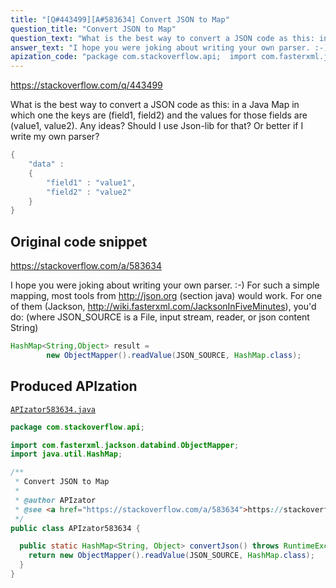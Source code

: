 ```yaml
---
title: "[Q#443499][A#583634] Convert JSON to Map"
question_title: "Convert JSON to Map"
question_text: "What is the best way to convert a JSON code as this: in a Java Map in which one the keys are (field1, field2) and the values for those fields are (value1, value2). Any ideas? Should I use Json-lib for that? Or better if I write my own parser?"
answer_text: "I hope you were joking about writing your own parser. :-) For such a simple mapping, most tools from http://json.org (section java) would work. For one of them (Jackson, http://wiki.fasterxml.com/JacksonInFiveMinutes), you'd do: (where JSON_SOURCE is a File, input stream, reader, or json content String)"
apization_code: "package com.stackoverflow.api;  import com.fasterxml.jackson.databind.ObjectMapper; import java.util.HashMap;  /**  * Convert JSON to Map  *  * @author APIzator  * @see <a href=\"https://stackoverflow.com/a/583634\">https://stackoverflow.com/a/583634</a>  */ public class APIzator583634 {    public static HashMap<String, Object> convertJson() throws RuntimeException {     return new ObjectMapper().readValue(JSON_SOURCE, HashMap.class);   } }"
---
```


https://stackoverflow.com/q/443499

What is the best way to convert a JSON code as this:
in a Java Map in which one the keys are (field1, field2) and the values for those fields are (value1, value2).
Any ideas? Should I use Json-lib for that? Or better if I write my own parser?


```java
{ 
    "data" : 
    { 
        "field1" : "value1", 
        "field2" : "value2"
    }
}
```


## Original code snippet

https://stackoverflow.com/a/583634

I hope you were joking about writing your own parser. :-)
For such a simple mapping, most tools from http://json.org (section java) would work.
For one of them (Jackson, http://wiki.fasterxml.com/JacksonInFiveMinutes), you&#x27;d do:
(where JSON_SOURCE is a File, input stream, reader, or json content String)

```java
HashMap<String,Object> result =
        new ObjectMapper().readValue(JSON_SOURCE, HashMap.class);
```

## Produced APIzation

[`APIzator583634.java`](https://github.com/pasqualesalza/apization-temp-data/raw/master/apizations/java/APIzator583634.java)

```java
package com.stackoverflow.api;

import com.fasterxml.jackson.databind.ObjectMapper;
import java.util.HashMap;

/**
 * Convert JSON to Map
 *
 * @author APIzator
 * @see <a href="https://stackoverflow.com/a/583634">https://stackoverflow.com/a/583634</a>
 */
public class APIzator583634 {

  public static HashMap<String, Object> convertJson() throws RuntimeException {
    return new ObjectMapper().readValue(JSON_SOURCE, HashMap.class);
  }
}

```